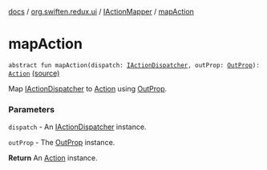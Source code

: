 [docs](../../index.md) / [org.swiften.redux.ui](../index.md) / [IActionMapper](index.md) / [mapAction](./map-action.md)

# mapAction

`abstract fun mapAction(dispatch: `[`IActionDispatcher`](../../org.swiften.redux.core/-i-action-dispatcher.md)`, outProp: `[`OutProp`](index.md#OutProp)`): `[`Action`](index.md#Action) [(source)](https://github.com/protoman92/KotlinRedux/tree/master/common/common-ui/src/main/kotlin/org/swiften/redux/ui/Injector.kt#L95)

Map [IActionDispatcher](../../org.swiften.redux.core/-i-action-dispatcher.md) to [Action](index.md#Action) using [OutProp](index.md#OutProp).

### Parameters

`dispatch` - An [IActionDispatcher](../../org.swiften.redux.core/-i-action-dispatcher.md) instance.

`outProp` - The [OutProp](index.md#OutProp) instance.

**Return**
An [Action](index.md#Action) instance.

